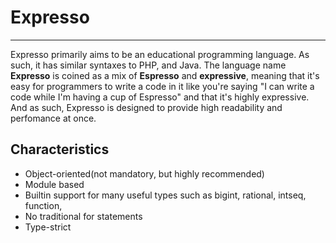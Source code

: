 # Expresso
-----------------

Expresso primarily aims to be an educational programming language. As such, it has similar syntaxes to PHP, and Java.
The language name __Expresso__ is coined as a mix of __Espresso__ and __expressive__, meaning that it's easy for programmers to write a code in it like you're saying "I can write a code while I'm having a cup of Espresso" and that it's highly expressive. And as such, Expresso is designed to provide high readability and perfomance at once.

## Characteristics

* Object-oriented(not mandatory, but highly recommended)
* Module based
* Builtin support for many useful types such as bigint, rational, intseq, function, 
* No traditional for statements
* Type-strict 
